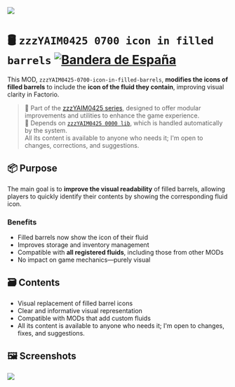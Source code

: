 ![](https://raw.githubusercontent.com/yaim0425/zzzYAIM0425-0700-icon-in-filled-barrels/main/thumbnail.png)

# 🛢️ `zzzYAIM0425 0700 icon in filled barrels` [![Bandera de España](https://flagcdn.com/20x15/es.png)](https://github.com/yaim0425/zzzYAIM0425-0700-icon-in-filled-barrels/blob/main/Doc/README.md)

This MOD, `zzzYAIM0425-0700-icon-in-filled-barrels`, **modifies the icons of filled barrels** to include the **icon of the fluid they contain**, improving visual clarity in Factorio.

> 🧩 Part of the [zzzYAIM0425 series](https://github.com/yaim0425), designed to offer modular improvements and utilities to enhance the game experience.  
> 🔧 Depends on [`zzzYAIM0425 0000 lib`](https://github.com/yaim0425/zzzYAIM0425-0000-lib), which is handled automatically by the system.  
> All its content is available to anyone who needs it; I'm open to changes, corrections, and suggestions.

## 📦 Purpose

The main goal is to **improve the visual readability** of filled barrels, allowing players to quickly identify their contents by showing the corresponding fluid icon.

### Benefits

- Filled barrels now show the icon of their fluid  
- Improves storage and inventory management  
- Compatible with **all registered fluids**, including those from other MODs  
- No impact on game mechanics—purely visual  

## 🗃️ Contents

- Visual replacement of filled barrel icons  
- Clear and informative visual representation  
- Compatible with MODs that add custom fluids  
- All its content is available to anyone who needs it; I'm open to changes, fixes, and suggestions.

## 🖼️ Screenshots

![](https://raw.githubusercontent.com/yaim0425/zzzYAIM0425-0700-icon-in-filled-barrels/main/Doc/base/(1).png)  
